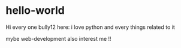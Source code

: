 # hello-world

Hi every one bully12 here:
  i love python and every things related to it
  
mybe web-development also interest me !!
